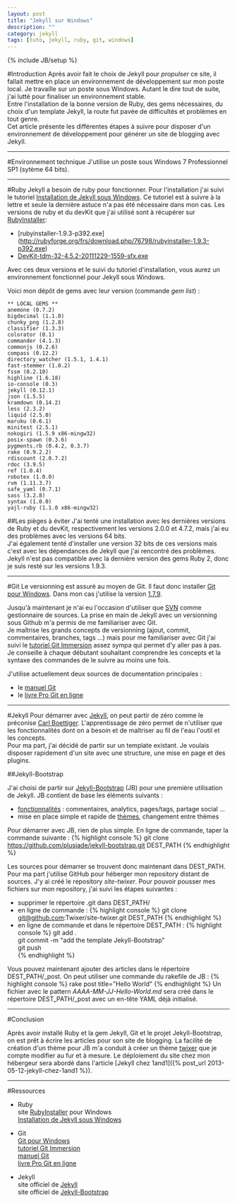 ```yaml
---
layout: post
title: "Jekyll sur Windows"
description: ""
category: jekyll
tags: [tuto, jekyll, ruby, git, windows]
---
```

{% include JB/setup %}

#Introduction
Après avoir fait le choix de Jekyll pour *propulser* ce site, il fallait mettre en place un environnement de développement sur mon poste local.
Je travaille sur un poste sous Windows.
Autant le dire tout de suite, j'ai lutté pour finaliser un environnement stable.  
Entre l'installation de la bonne version de Ruby, des gems nécessaires, du choix d'un template Jekyll, la route fut pavée de difficultés et problèmes en tout genre.  
Cet article présente les différentes étapes à suivre pour disposer d'un environnement de développement pour générer un site de blogging avec Jekyll.

---------------------------------------
#Environnement technique
J'utilise un poste sous Windows 7 Professionnel SP1 (sytème 64 bits). 

---------------------------------------
#Ruby
Jekyll a besoin de ruby pour fonctionner. Pour l'installation j'ai suivi le tutoriel [Installation de Jekyll sous Windows][]. Ce tutoriel est à suivre à la lettre et seule la dernière astuce n'a pas été nécessaire dans mon cas.
Les versions de ruby et du devKit que j'ai utilisé sont à récupérer sur [RubyInstaller][]:
- [rubyinstaller-1.9.3-p392.exe] (http://rubyforge.org/frs/download.php/76798/rubyinstaller-1.9.3-p392.exe)
- [DevKit-tdm-32-4.5.2-20111229-1559-sfx.exe](https://github.com/downloads/oneclick/rubyinstaller/DevKit-tdm-32-4.5.2-20111229-1559-sfx.exe)

Avec ces deux versions et le suivi du tutoriel d'installation, vous aurez un environnement fonctionnel pour Jekyll sous Windows.

Voici mon dépôt de gems avec leur version (commande *gem list*) :   
	
	** LOCAL GEMS **
	anemone (0.7.2)
	bigdecimal (1.1.0)
	chunky_png (1.2.8)
	classifier (1.3.3)
	colorator (0.1)
	commander (4.1.3)
	commonjs (0.2.6)
	compass (0.12.2)
	directory_watcher (1.5.1, 1.4.1)
	fast-stemmer (1.0.2)
	fssm (0.2.10)
	highline (1.6.18)
	io-console (0.3)
	jekyll (0.12.1)
	json (1.5.5)
	kramdown (0.14.2)
	less (2.3.2)
	liquid (2.5.0)
	maruku (0.6.1)
	minitest (2.5.1)
	nokogiri (1.5.9 x86-mingw32)
	posix-spawn (0.3.6)
	pygments.rb (0.4.2, 0.3.7)
	rake (0.9.2.2)
	rdiscount (2.0.7.2)
	rdoc (3.9.5)
	ref (1.0.4)
	robotex (1.0.0)
	rvm (1.11.3.7)
	safe_yaml (0.7.1)
	sass (3.2.8)
	syntax (1.0.0)
	yajl-ruby (1.1.0 x86-mingw32)

##Les pièges à éviter
J'ai tenté une installation avec les dernières versions de Ruby et du devKit, respectivement les versions 2.0.0 et 4.7.2, mais j'ai eu des problèmes avec les versions 64 bits.  
J'ai également tenté d'installer une version 32 bits de ces versions mais c'est avec les dépendances de Jekyll que j'ai rencontré des problèmes. Jekyll n'est pas compatible avec la dernière version des gems Ruby 2, donc je suis resté sur les versions 1.9.3.

---------------------------------------
#Git
Le versionning est assuré au moyen de Git. Il faut donc installer [Git pour Windows][].
Dans mon cas j'utilise la version [1.7.9](http://code.google.com/p/msysgit/downloads/detail?name=Git-1.7.9-preview20120201.exe&can=2&q=).

Jusqu'à maintenant je n'ai eu l'occasion d'utiliser que [SVN](http://subversion.tigris.org/) comme gestionnaire de sources. La prise en main de Jekyll avec un versionning sous Github m'a permis de me familiariser avec Git.  
Je maîtrise les grands concepts de versionning (ajout, commit, commentaires, branches, tags ...) mais pour me familiariser avec Git j'ai suivi le [tutoriel Git Immersion][] assez sympa qui permet d'y aller pas à pas. Je conseille à chaque débutant souhaitant comprendre les concepts et la syntaxe des commandes de le suivre au moins une fois.

J'utilise actuellement deux sources de documentation principales :
- le [manuel Git][]
- le [livre Pro Git en ligne][]

---------------------------------------
#Jekyll
Pour démarrer avec [Jekyll][], on peut partir de zéro comme le préconise [Carl Boettiger](http://carlboettiger.info/2012/12/30/learning-jekyll.html). L'apprentissage de zéro permet de n'utiliser que les fonctionnalités dont on a besoin et de maîtriser au fil de l'eau l'outil et les concepts.  
Pour ma part, j'ai décidé de partir sur un template existant.  Je voulais disposer rapidement d'un site avec une structure, une mise en page et des plugins.

##Jekyll-Bootstrap

J'ai choisi de partir sur [Jekyll-Bootstrap][] (JB) pour une première utilisation de Jekyll.
JB contient de base les éléments suivants : 
- [fonctionnalités](http://jekyllbootstrap.com/usage/blog-configuration.html) : commentaires, analytics, pages/tags, partage social ...
- mise en place simple et rapide de [thèmes](http://jekyllbootstrap.com/usage/jekyll-theming.html), changement entre thèmes

Pour démarrer avec JB, rien de plus simple. En ligne de commande, taper la commande suivante : 
{% highlight console %}
git clone https://github.com/plusjade/jekyll-bootstrap.git DEST_PATH
{% endhighlight %}

Les sources pour démarrer se trouvent donc maintenant dans DEST_PATH.  
Pour ma part j'utilise GitHub pour héberger mon repository distant de sources. J'y ai créé le repository *site-twixer*. Pour pouvoir pousser mes fichiers sur mon repository, j'ai suivi les étapes suivantes : 
- supprimer le répertoire .git dans DEST_PATH/
- en ligne de commande : 
{% highlight console %}
	git clone git@github.com:Twixer/site-twixer.git DEST_PATH
{% endhighlight %}
- en ligne de commande et dans le répertoire DEST_PATH :
{% highlight console %}
	git add .  
	git commit -m "add the template Jekyll-Bootstrap"  
	git push  
{% endhighlight %}

Vous pouvez maintenant ajouter des articles dans le répertoire DEST_PATH/_post.
On peut utiliser une commande du rakefile de JB : 
{% highlight console %}
rake post title="Hello World"
{% endhighlight %}
Un fichier avec le pattern *AAAA-MM-JJ-Hello-World.md* sera créé dans le répertoire DEST_PATH/_post avec un en-tête YAML déjà initialisé.

---------------------------------------
#Conclusion

Après avoir installé Ruby et la gem Jekyll, Git et le projet Jekyll-Bootstrap, on est prêt à écrire les articles pour son site de blogging.
La facilité de création d'un thème pour JB m'a conduit à créer un thème [twixer](https://github.com/Twixer/theme-jb-twixer) que je compte modifier au fur et à mesure.
Le déploiement du site chez mon hébergeur sera abordé dans l'article [Jekyll chez 1and1]({% post_url 2013-05-12-jekyll-chez-1and1 %}).

---------------------------------------
#Ressources

- Ruby  
	site [RubyInstaller][] pour Windows  
	[Installation de Jekyll sous Windows][]

- Git  
	[Git pour Windows][]  
	[tutoriel Git Immersion][]  
	[manuel Git][]  
	[livre Pro Git en ligne][]  

- Jekyll  
	site officiel de [Jekyll][]  
	site officiel de [Jekyll-Bootstrap][]  

[RubyInstaller]: http://rubyinstaller.org/downloads/ "Site RubyInstaller pour Windows"
[Git pour Windows]: http://code.google.com/p/msysgit/
[tutoriel Git Immersion]: http://gitimmersion.com/
[manuel Git]: http://gitmanual.org/git.html
[livre Pro Git en ligne]: http://git-scm.com/book
[Installation de Jekyll sous Windows]: http://forresst.github.io/2012/03/20/Installer-Jekyll-Sous-Windows
[Jekyll]: http://jekyllrb.com/
[Jekyll-Bootstrap]: http://jekyllbootstrap.com/	

